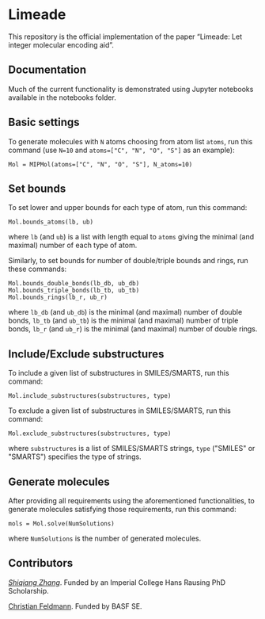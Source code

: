 # Limeade

This repository is the official implementation of the paper “Limeade: Let integer molecular encoding aid”.

## Documentation
Much of the current functionality is demonstrated using Jupyter notebooks available in the notebooks folder.


## Basic settings
To generate molecules with `N` atoms choosing from atom list `atoms`, run this command (use `N=10` and `atoms=["C", "N", "O", "S"]` as an example):

```
Mol = MIPMol(atoms=["C", "N", "O", "S"], N_atoms=10)
```

## Set bounds
To set lower and upper bounds for each type of atom, run this command:
```
Mol.bounds_atoms(lb, ub)
```
where `lb` (and `ub`) is a list with length equal to `atoms` giving the minimal (and maximal) number of each type of atom. 

Similarly, to set bounds for number of double/triple bounds and rings, run these commands:
```
Mol.bounds_double_bonds(lb_db, ub_db)
Mol.bounds_triple_bonds(lb_tb, ub_tb)
Mol.bounds_rings(lb_r, ub_r)
```
where `lb_db` (and `ub_db`) is the minimal (and maximal) number of double bonds, `lb_tb` (and `ub_tb`) is the minimal (and maximal) number of triple bonds, `lb_r` (and `ub_r`) is the minimal (and maximal) number of double rings.

## Include/Exclude substructures
To include a given list of substructures in SMILES/SMARTS, run this command:
```
Mol.include_substructures(substructures, type)
```
To exclude a given list of substructures in SMILES/SMARTS, run this command:
```
Mol.exclude_substructures(substructures, type)
```
where `substructures` is a list of SMILES/SMARTS strings, `type` ("SMILES" or "SMARTS") specifies the type of strings.

## Generate molecules
After providing all requirements using the aforementioned functionalities, to generate molecules satisfying those requirements, run this command:
```
mols = Mol.solve(NumSolutions)
```
where `NumSolutions` is the number of generated molecules.

## Contributors
[*Shiqiang Zhang*](https://github.com/zshiqiang). Funded by an Imperial College Hans Rausing PhD Scholarship.

[Christian Feldmann](https://github.com/c-w-feldmann). Funded by BASF SE.

